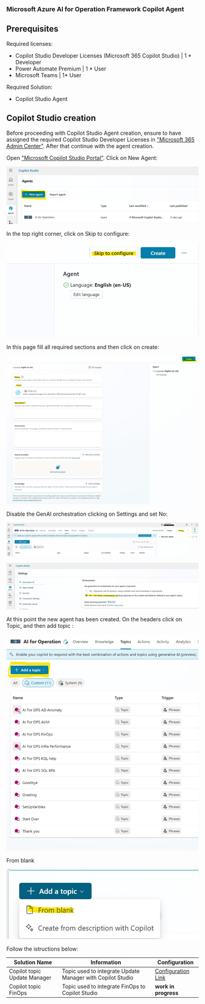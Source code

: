 <h3>Microsoft Azure AI for Operation Framework Copilot Agent</h3>


 <h2>Prerequisites</h2>
 

Required licenses:
 - Copilot Studio Developer Licenses (Microsoft 365 Copilot Studio) | 1 * Developer
 - Power Automate Premium | 1 * User
 - Microsoft Teams | 1* User

Required Solution:
- Copilot Studio Agent

<h2>Copilot Studio creation</h2>
 
Before proceeding with Copilot Studio Agent creation, ensure to have assigned the required Copilot Studio Developer Licenses in <a href="https://admin.microsoft.com/#/homepage">"Microsoft 365 Admin Center"</a>. After that continue with the agent creation.

Open <a href="https://copilotstudio.microsoft.com/">"Microsoft Copilot Studio Portal"</a>. Click on New Agent: 

![New Agent](./images/new-agent.jpg )

In the top right corner, click on Skip to configure:

![skip](./images/skip.jpg )

In this page fill all required sections and then click on create:

![Create agent](./images/agent-name.jpg )

Disable the GenAI orchestration clicking on Settings and set No:

![Setting](./images/Setting.jpg )

![Response](./images/Setting-response.jpg )


At this point the new agent has been created. On the headers click on Topic, and then add topic :

![Topic](./images/add-topic.jpg )

From blank

![FromBlank](./images/from-blank.jpg )

Follow the istructions below:


**Solution Name** | **Information** | **Configuration** |
| ------------- | ------------- | ------------- |
| Copilot topic Update Manager | Topic used to integrate Update Manager with Copilot Studio | [Configuration Link](./UpdateManager/README.md) |
| Copilot topic FinOps | Topic used to integrate FinOps to Copilot Studio | **work in progress** |



 
